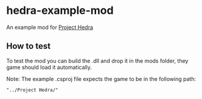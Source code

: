 # hedra-example-mod

An example mod for [Project Hedra](https://www.reddit.com/r/projecthedra)

## How to test

To test the mod you can build the .dll and drop it in the mods folder, they game should load it automatically.


Note: The example .csproj file expects the game to be in the following path: 
```
"../Project Hedra/"
```